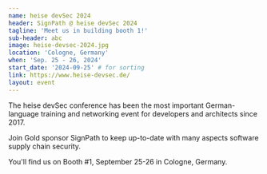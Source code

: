 ```yaml
---
name: heise devSec 2024
header: SignPath @ heise devSec 2024
tagline: 'Meet us in building booth 1!'
sub-header: abc
image: heise-devsec-2024.jpg
location: 'Cologne, Germany'
when: 'Sep. 25 - 26, 2024'
start_date: '2024-09-25' # for sorting
link: https://www.heise-devsec.de/
layout: event
---
```


The heise devSec conference has been the most important German-language training and networking event for developers and architects since 2017.

Join Gold sponsor SignPath to keep up-to-date with many aspects software supply chain security.

You'll find us on Booth #1, September 25-26 in Cologne, Germany.

